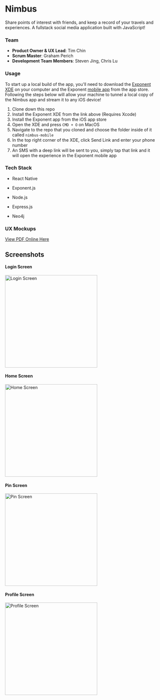# Nimbus

Share points of interest with friends, and keep a record of your travels and experiences. A fullstack social media application built with JavaScript!

### Team

  - __Product Owner & UX Lead__: Tim Chin
  - __Scrum Master__: Graham Perich
  - __Development Team Members__: Steven Jing, Chris Lu

### Usage

To start up a local build of the app, you'll need to download the [Exponent XDE](https://docs.getexponent.com/versions/v12.0.0/introduction/installation.html) on your computer and the Exponent [mobile app](https://itunes.apple.com/app/apple-store/id982107779?pt=17102800&ct=www&mt=8) from the app store. Following the steps below will allow your machine to tunnel a local copy of the Nimbus app and stream it to any iOS device! 

1. Clone down this repo
2. Install the Exponent XDE from the link above (Requires Xcode)
3. Install the Exponent app from the iOS app store
3. Open the XDE and press `CMD + O` on MacOS
4. Navigate to the repo that you cloned and choose the folder inside of it called `nimbus-mobile`
5. In the top right corner of the XDE, click Send Link and enter your phone number
6. An SMS with a deep link will be sent to you, simply tap that link and it will open the experience in the Exponent mobile app

### Tech Stack

- React Native

- Exponent.js

- Node.js 

- Express.js

- Neo4j 

### UX Mockups

[View PDF Online Here](https://www.docdroid.net/Euhm5eK/nimbus.pdf.html)

## Screenshots

#### Login Screen
<img src="http://i.imgur.com/ZIJnY54.png" alt="Login Screen" style="width: 305px;"/>

#### Home Screen

<img src="http://i.imgur.com/H5lcCMx.jpg" alt="Home Screen" style="width: 305px;"/>

#### Pin Screen

<img src="http://i.imgur.com/kQiycYu.jpg" alt="Pin Screen" style="width: 305px;"/>

#### Profile Screen

<img src="http://i.imgur.com/CEOCPjp.jpg" alt="Profile Screen" style="width: 305px;"/>




